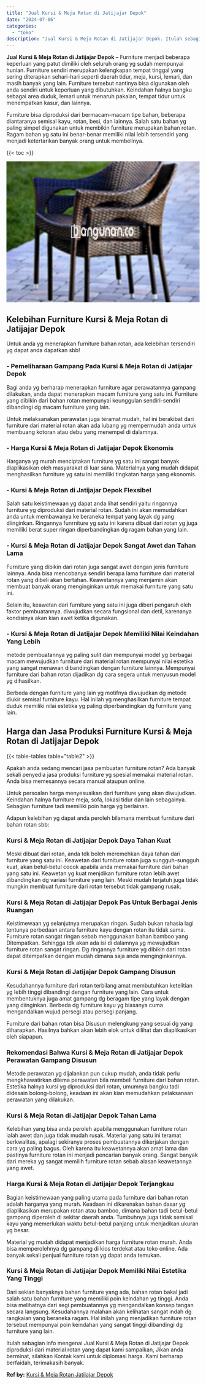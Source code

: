```yaml
---
title: "Jual Kursi & Meja Rotan di Jatijajar Depok"
date: "2024-07-06"
categories: 
  - "toko"
description: "Jual Kursi & Meja Rotan di Jatijajar Depok. Itulah sebagian info mengenai Jual Kursi & Meja Rotan di Jatijajar Depok diproduksi dari material rotan yang dapa..."
---
```


**Jual Kursi & Meja Rotan di Jatijajar Depok** – Furniture menjadi beberapa keperluan yang patut dimiliki oleh seluruh orang yg sudah mempunyai hunian. Furniture sendiri merupakan kelengkapan tempat tinggal yang sering diterapkan sehari-hari seperti daerah tidur, meja, kursi, lemari, dan masih banyak yang lain. Furniture tersebut nantinya bisa digunakan oleh anda sendiri untuk keperluan yang dibutuhkan. Keindahan halnya bangku sebagai area duduk, lemari untuk menaruh pakaian, tempat tidur untuk menempatkan kasur, dan lainnya.

Furniture bisa diproduksi dari bermacam-macam tipe bahan, beberapa diantaranya semisal kayu, rotan, besi, dan lainnya. Salah satu bahan yg paling simpel digunakan untuk membikin furniture merupakan bahan rotan. Ragam bahan yg satu ini benar-benar memiliki nilai lebih tersendiri yang menjadi ketertarikan banyak orang untuk membelinya.

{{< toc >}}

![Jual Kursi & Meja Rotan di Jatijajar Depok](/images/kursi-meja-rotan-murah29.png)

## Kelebihan Furniture Kursi & Meja Rotan di Jatijajar Depok

Untuk anda yg menerapkan furniture bahan rotan, ada kelebihan tersendiri yg dapat anda dapatkan sbb!

### \- Pemeliharaan Gampang Pada Kursi & Meja Rotan di Jatijajar Depok

Bagi anda yg berharap menerapkan furniture agar perawatannya gampang dilakukan, anda dapat menerapkan macam furniture yang satu ini. Furniture yang dibikin dari bahan rotan mempunyai keunggulan sendiri-sendiri dibandingi dg macam furniture yang lain.

Untuk melaksanakan perawatan juga teramat mudah, hal ini berakibat dari furniture dari material rotan akan ada lubang yg mempermudah anda untuk membuang kotoran atau debu yang menempel di dalamnya.

### \- Harga Kursi & Meja Rotan di Jatijajar Depok Ekonomis

Harganya yg murah menciptakan furniture yg satu ini sangat banyak diaplikasikan oleh masyarakat di luar sana. Materialnya yang mudah didapat menghasilkan furniture yg satu ini memiliki tingkatan harga yang ekonomis.

### \- Kursi & Meja Rotan di Jatijajar Depok Flexsibel

Salah satu keistimewaan yg dapat anda lihat sendiri yaitu ringannya furniture yg diproduksi dari material rotan. Sudah ini akan memudahkan anda untuk membawanya ke beraneka tempat yang layak dg yang diinginkan. Ringannya funrniture yg satu ini karena dibuat dari rotan yg juga memiliki berat super ringan diperbandingkan dg ragam bahan yang lain.

### \- Kursi & Meja Rotan di Jatijajar Depok Sangat Awet dan Tahan Lama

Furniture yang dibikin dari rotan juga sangat awet dengan jenis furniture lainnya. Anda bisa mencobanya sendiri berapa lama furniture dari material rotan yang dibeli akan bertahan. Keawetannya yang menjamin akan membuat banyak orang menginginkan untuk memakai furniture yang satu ini.

Selain itu, keawetan dari furniture yang satu ini juga diberi pengaruh oleh faktor pembuatannya. diwujudkan secara fungsional dan detil, karenanya kondisinya akan kian awet ketika digunakan.

### \- Kursi & Meja Rotan di Jatijajar Depok Memiliki Nilai Keindahan Yang Lebih

metode pembuatannya yg paling sulit dan mempunyai model yg berbagai macam mewujudkan furniture dari material rotan mempunyai nilai estetika yang sangat menawan dibandingkan dengan furniture lainnya. Mempunyai furniture dari bahan rotan dijadikan dg cara segera untuk menyusun model yg dihasilkan.

Berbeda dengan furniture yang lain yg motifnya diwujudkan dg metode diukir semisal furniture kayu. Hal inilah yg menghasilkan furniture tempat duduk memiliki nilai estetika yg paling diperbandingkan dg furniture yang lain.

## Harga dan Jasa Produksi Furniture Kursi & Meja Rotan di Jatijajar Depok

{{< table-tables table="table2" >}}

Apakah anda sedang mencari jasa pembuatan furniture rotan? Ada banyak sekali penyedia jasa produksi furniture yg spesial memakai material rotan. Anda bisa memesannya secara manual ataupun online.

Untuk persoalan harga menyesuaikan dari furniture yang akan diwujudkan. Keindahan halnya furniture meja, sofa, lokasi tidur dan lain sebagainya. Sebagian furniture tadi memiliki poin harga yg berlainan.

Adapun kelebihan yg dapat anda peroleh bilamana membuat furniture dari bahan rotan sbb:

### Kursi & Meja Rotan di Jatijajar Depok Daya Tahan Kuat

Meski dibuat dari rotan, anda tdk boleh meremehkan daya tahan dari furniture yang satu ini. Keawetan dari furniture rotan juga sungguh-sungguh kuat, akan betul-betul cocok apabila anda memakai furniture dari bahan yang satu ini. Keawetan yg kuat menjdikan furniture rotan lebih awet dibandingkan dg variasi furniture yang lain. Meski mudah terjatuh juga tidak mungkin membuat furniture dari rotan tersebut tidak gampang rusak.

### Kursi & Meja Rotan di Jatijajar Depok Pas Untuk Berbagai Jenis Ruangan

Keistimewaan yg selanjutnya merupakan ringan. Sudah bukan rahasia lagi tentunya perbedaan antara furniture kayu dengan rotan itu tidak sama. Furniture rotan sangat ringan sebab menggunakan bahan bamboo yang Ditempatkan. Sehingga tdk akan ada isi di dalamnya yg mewujudkan furniture rotan sangat ringan. Dg ringannya furniture yg dibikin dari rotan dapat ditempatkan dengan mudah dimana saja anda menginginkannya.

### Kursi & Meja Rotan di Jatijajar Depok Gampang Disusun

Kesudahannya furniture dari rotan terbilang amat membutuhkan ketelitian yg lebih tinggi dibandingi dengan furniture yang lain. Cara untuk membentuknya juga amat gampang dg beragam tipe yang layak dengan yang diinginkan. Berbeda dg furniture kayu yg biasanya cuma mengandalkan wujud persegi atau persegi panjang.

Furniture dari bahan rotan bisa Disusun melengkung yang sesuai dg yang diharapkan. Hasilnya bahkan akan lebih elok untuk dilihat dan diaplikasikan oleh siapapun.

### Rekomendasi Bahwa Kursi & Meja Rotan di Jatijajar Depok Perawatan Gampang Disusun

Metode perawatan yg dijalankan pun cukup mudah, anda tidak perlu mengkhawatirkan dilema perawatan bila membeli furniture dari bahan rotan. Estetika halnya kursi yg diproduksi dari rotan, umumnya bangku tadi didesain bolong-bolong, keadaan ini akan kian memudahkan pelaksanaan perawatan yang dilakukan.

### Kursi & Meja Rotan di Jatijajar Depok Tahan Lama

Kelebihan yang bisa anda peroleh apabila menggunakan furniture rotan ialah awet dan juga tidak mudah rusak. Material yang satu ini teramat berkwalitas, apalagi sekiranya proses pembuatannya dikerjakan dengan cara yg paling bagus. Oleh karena itu keawetannya akan amat lama dan pastinya furniture rotan ini menjadi pencarian banyak orang. Sangat banyak dari mereka yg sangat memilih furniture rotan sebab alasan keawetannya yang awet.

### Harga Kursi & Meja Rotan di Jatijajar Depok Terjangkau

Bagian keistimewaan yang paling utama pada furniture dari bahan rotan adalah harganya yang murah. Keadaan ini dikarenakan bahan dasar yg diaplikasikan merupakan rotan atau bamboo, dimana bahan tadi betul-betul gampang diperoleh di sekitar daerah anda. Tumbuhnya juga tidak semisal kayu yang memerlukan waktu betul-betul panjang untuk menjadikan ukuran yg besar.

Material yg mudah didapat menjadikan harga furniture rotan murah. Anda bisa memperolehnya dg gampang di kios terdekat atau toko online. Ada banyak sekali penjual furniture rotan yg dapat anda temukan.

### Kursi & Meja Rotan di Jatijajar Depok Memiliki Nilai Estetika Yang Tinggi

Dari sekian banyaknya bahan furniture yang ada, bahan rotan bakal jadi salah satu bahan furniture yang memiliki poin keindahan yg tinggi. Anda bisa melihatnya dari segi pembuatannya yg mengandalkan konsep tangan secara langsung. Kesudahannya malahan akan kelihatan sangat indah dg rangkaian yang beraneka ragam. Hal inilah yang menjadikan furniture rotan tersebut mempunyai poin keindahan yang sangat tinggi dibandingi dg furniture yang lain.

Itulah sebagian info mengenai Jual Kursi & Meja Rotan di Jatijajar Depok diproduksi dari material rotan yang dapat kami sampaikan, Jikan anda berminat, silahkan Kontak kami untuk diplomasi harga. Kami berharap berfaidah, terimakasih banyak.

**Ref by:** [Kursi & Meja Rotan Jatijajar Depok](https://id.wikipedia.org/wiki/Kursi)
